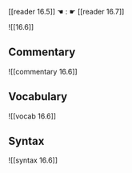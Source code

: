[[reader 16.5]] ☚ : ☛ [[reader 16.7]]

![[16.6]]

## Commentary

![[commentary 16.6]]

## Vocabulary

![[vocab 16.6]]

## Syntax

![[syntax 16.6]]

